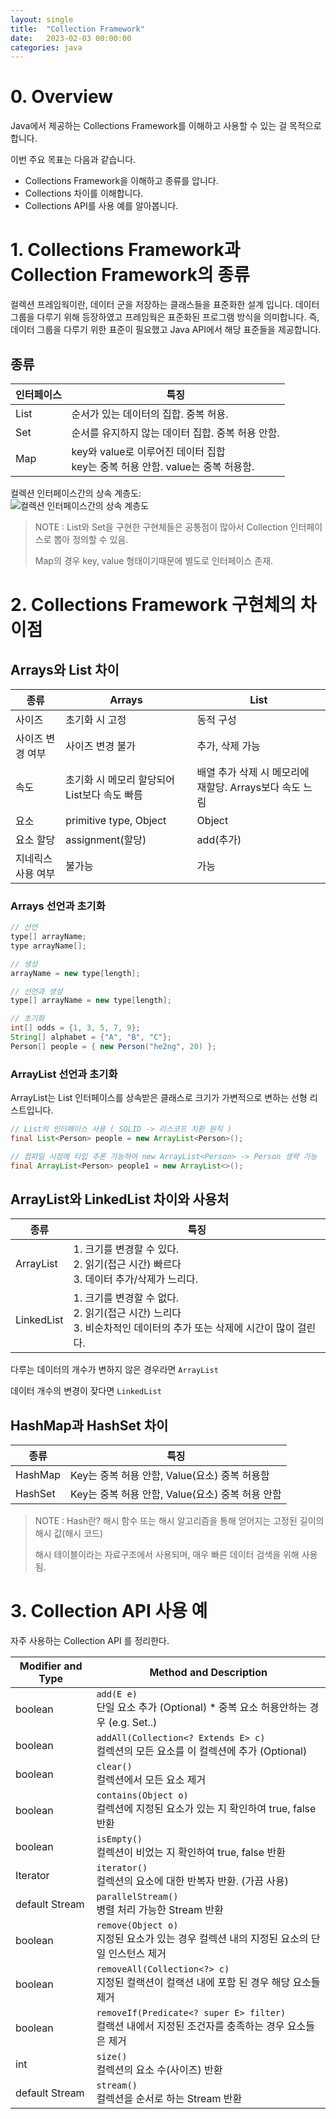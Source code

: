 ```yaml
---
layout: single
title:  "Collection Framework"
date:   2023-02-03 00:00:00
categories: java
---
```

# 0. Overview
Java에서 제공하는 Collections Framework를 이해하고 사용할 수 있는 걸 목적으로 합니다.

이번 주요 목표는 다음과 같습니다.

* Collections Framework을 이해하고 종류를 압니다.
* Collections 차이를 이해합니다.
* Collections API를 사용 예를 알아봅니다.

# 1. Collections Framework과 Collection Framework의 종류
컬렉션 프레임웍이란, 데이터 군을 저장하는 클래스들을 표준화한 설계 입니다. 데이터 그룹을 다루기 위해 등장하였고 프레임웍은 표준화된 프로그램 방식을 의미합니다. 즉, 데이터 그룹을 다루기 위한 표준이 필요했고 Java API에서 해당 표준들을 제공합니다.

## 종류

|인터페이스|특징|
|-------|---|
|List|순서가 있는 데이터의 집합. 중복 허용.|
|Set|순서를 유지하지 않는 데이터 집합. 중복 허용 안함.|
|Map|key와 value로 이루어진 데이터 집합 <br> key는 중복 허용 안함. value는 중복 허용함.|

컬렉션 인터페이스간의 상속 계층도:<br>
![컬렉션 인터페이스간의 상속 계층도](https://iamhe2ng.github.io/he2ng.github.io/assets/images/posts/collection.png)

> NOTE : List와 Set을 구현한 구현체들은 공통점이 많아서 Collection 인터페이스로 뽑아 정의할 수 있음.
>
> Map의 경우 key, value 형태이기때문에 별도로 인터페이스 존재.

# 2. Collections Framework 구현체의 차이점 

## Arrays와 List 차이

| 종류         | Arrays                      | List                                |
|------------|-----------------------------|-------------------------------------|
| 사이즈        | 초기화 시 고정                    | 동적 구성                               |
| 사이즈 변경 여부  | 사이즈 변경 불가                   | 추가, 삭제 가능                           |
| 속도         | 초기화 시 메모리 할당되어 List보다 속도 빠름 | 배열 추가 삭제 시 메모리에 재할당. Arrays보다 속도 느림 |
| 요소         | primitive type, Object      | Object                              |
| 요소 할당      | assignment(할당)              | add(추가)                             |
| 지네릭스 사용 여부 | 불가능                         | 가능                                  |


### Arrays 선언과 초기화 
```java
// 선언
type[] arrayName;
type arrayName[];

// 생성 
arrayName = new type[length];

// 선언과 생성
type[] arrayName = new type[length];

// 초기화
int[] odds = {1, 3, 5, 7, 9};
String[] alphabet = {"A", "B", "C"};
Person[] people = { new Person("he2ng", 20) };
```

### ArrayList 선언과 초기화
ArrayList는 List 인터페이스를 상속받은 클래스로 크기가 가변적으로 변하는 선형 리스트입니다.

```java
// List의 인터페이스 사용 ( SOLID -> 리스코프 치환 원칙 )
final List<Person> people = new ArrayList<Person>();

// 컴파일 시점에 타입 추론 가능하여 new ArrayList<Person> -> Person 생략 가능 
final ArrayList<Person> people1 = new ArrayList<>();
```

## ArrayList와 LinkedList 차이와 사용처 

| 종류 | 특징                          |
|-----|------------------------------|
| ArrayList | 1. 크기를 변경할 수 있다. <br> 2. 읽기(접근 시간) 빠르다 <br> 3. 데이터 추가/삭제가 느리다.|
| LinkedList | 1. 크기를 변경할 수 없다. <br> 2. 읽기(접근 시간) 느리다 <br> 3. 비순차적인 데이터의 추가 또는 삭제에 시간이 많이 걸린다. |

다루는 데이터의 개수가 변하지 않은 경우라면 `ArrayList`

데이터 개수의 변경이 잦다면 `LinkedList`

## HashMap과 HashSet 차이

| 종류 | 특징  |
|----|-------|
|HashMap|Key는 중복 허용 안함, Value(요소) 중복 허용함|
|HashSet|Key는 중복 허용 안함, Value(요소) 중복 허용 안함| 

> NOTE : Hash란? 해시 함수 또는 해시 알고리즘을 통해 얻어지는 고정된 길이의 해시 값(해시 코드) 
>
> 해시 테이블이라는 자료구조에서 사용되며, 매우 빠른 데이터 검색을 위해 사용됨.


# 3. Collection API 사용 예
자주 사용하는 Collection API 를 정리한다.

| Modifier and Type | Method and Description  |
|---|----|
|boolean|`add(E e)`<br>단일 요소 추가 (Optional) * 중복 요소 허용안하는 경우 (e.g. Set..)|
|boolean|`addAll(Collection<? Extends E> c)`<br> 컬렉션의 모든 요소를 이 컬렉션에 추가 (Optional)|
|boolean|`clear()`<br> 컬렉션에서 모든 요소 제거|
|boolean|`contains(Object o)`<br> 컬렉션에 지정된 요소가 있는 지 확인하여 true, false 반환|
|boolean|`isEmpty()`<br> 컬렉션이 비었는 지 확인하여 true, false 반환
|Iterator<E>|`iterator()`<br>컬렉션의 요소에 대한 반복자 반환. (가끔 사용)|
|default Stream<E>|`parallelStream()`<br> 병렬 처리 가능한 Stream 반환|
|boolean|`remove(Object o)`<br> 지정된 요소가 있는 경우 컬렉션 내의 지정된 요소의 단일 인스턴스 제거
|boolean|`removeAll(Collection<?> c)`<br> 지정된 컬랙션이 컬랙션 내에 포함 된 경우 해당 요소들 제거|
|boolean|`removeIf(Predicate<? super E> filter)`<br> 컬랙션 내에서 지정된 조건자를 충족하는 경우 요소들은 제거|
|int|`size()`<br> 컬렉션의 요소 수(사이즈) 반환|
|default Stream<E>|`stream()`<br> 컬렉션을 순서로 하는 Stream 반환|
